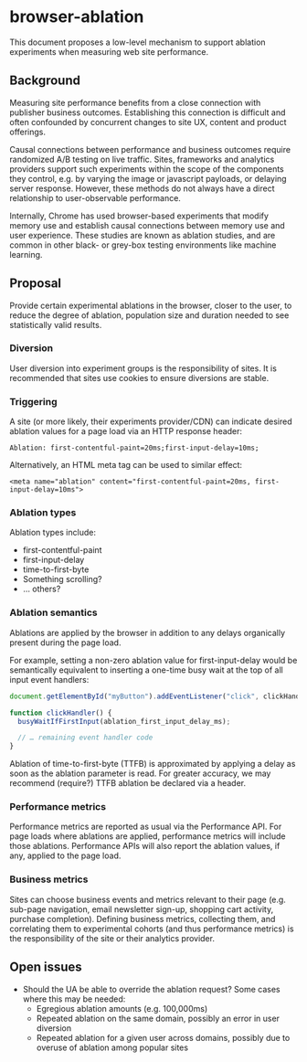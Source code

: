 # browser-ablation

This document proposes a low-level mechanism to support ablation experiments when measuring web site performance.

## Background

Measuring site performance benefits from a close connection with publisher business outcomes. Establishing this connection is difficult and often confounded by concurrent changes to site UX, content and product offerings.

Causal connections between performance and business outcomes require randomized A/B testing on live traffic. Sites, frameworks and analytics providers support such experiments within the scope of the components they control, e.g. by varying the image or javascript payloads, or delaying server response. However, these methods do not always have a direct relationship to user-observable performance.

Internally, Chrome has used browser-based experiments that modify memory use and establish causal connections between memory use and user experience. These studies are known as ablation studies, and are common in other black- or grey-box testing environments like machine learning.

## Proposal

Provide certain experimental ablations in the browser, closer to the user, to reduce the degree of ablation, population size and duration needed to see statistically valid results.

### Diversion

User diversion into experiment groups is the responsibility of sites. It is recommended that sites use cookies to ensure diversions are stable.

### Triggering

A site (or more likely, their experiments provider/CDN) can indicate desired ablation values for a page load via an HTTP response header:

```http
Ablation: first-contentful-paint=20ms;first-input-delay=10ms;
```

Alternatively, an HTML meta tag can be used to similar effect:

```http
<meta name="ablation" content="first-contentful-paint=20ms, first-input-delay=10ms">
```

### Ablation types

Ablation types include:

 * first-contentful-paint
 * first-input-delay
 * time-to-first-byte
 * Something scrolling?
 * … others?

### Ablation semantics

Ablations are applied by the browser in addition to any delays organically present during the page load.

For example, setting a non-zero ablation value for first-input-delay would be semantically equivalent to inserting a one-time busy wait at the top of all input event handlers:

```js
document.getElementById("myButton").addEventListener("click", clickHandler);

function clickHandler() {
  busyWaitIfFirstInput(ablation_first_input_delay_ms);

  // … remaining event handler code
}
```

Ablation of time-to-first-byte (TTFB) is approximated by applying a delay as soon as the ablation parameter is read. For greater accuracy, we may recommend (require?) TTFB ablation be declared via a header.

### Performance metrics

Performance metrics are reported as usual via the Performance API. For page loads where ablations are applied, performance metrics will include those ablations. Performance APIs will also report the ablation values, if any, applied to the page load.

### Business metrics

Sites can choose business events and metrics relevant to their page (e.g. sub-page navigation, email newsletter sign-up, shopping cart activity, purchase completion). Defining business metrics, collecting them, and correlating them to experimental cohorts (and thus performance metrics) is the responsibility of the site or their analytics provider.

## Open issues

 * Should the UA be able to override the ablation request? Some cases where this may be needed:
   * Egregious ablation amounts (e.g. 100,000ms)
   * Repeated ablation on the same domain, possibly an error in user diversion
   * Repeated ablation for a given user across domains, possibly due to overuse of ablation among popular sites
